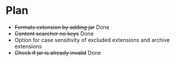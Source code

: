 # Plan

* ~~Formats extension by adding jar~~ Done
* ~~Content searcher no keys~~ Done
* Option for case sensitivity of excluded extensions and archive extensions
* ~~Check if jar is already invalid~~ Done
